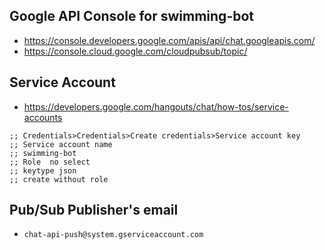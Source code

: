 ## Google API Console for swimming-bot
- https://console.developers.google.com/apis/api/chat.googleapis.com/
- https://console.cloud.google.com/cloudpubsub/topic/

## Service Account
- https://developers.google.com/hangouts/chat/how-tos/service-accounts
```
;; Credentials>Credentials>Create credentials>Service account key
;; Service account name
;; swimming-bot
;; Role  no select
;; keytype json
;; create without role
```

## Pub/Sub Publisher's email
- `chat-api-push@system.gserviceaccount.com`
